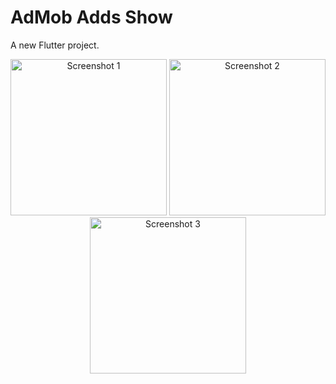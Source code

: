 # AdMob  Adds Show 

A new Flutter project.


<div align="center">
    <img src="https://github.com/user-attachments/assets/2d49c19b-e716-48d7-8215-26bbfb4f4392" alt="Screenshot 1" width="250">
    <img src="https://github.com/user-attachments/assets/f1d8aa53-888d-4e30-8d98-26e488bf4319" alt="Screenshot 2" width="250">
    <img src="https://github.com/user-attachments/assets/060581eb-18da-440c-896f-d1f06c91c60e" alt="Screenshot 3" width="250">
</div>
